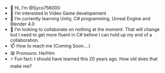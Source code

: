 - 👋 Hi, I’m @Syco756000
- 👀 I’m interested in Video Game developement
- 🌱 I’m currently learning Unity, C# programming, Unreal Engine and Blender 4.0
- 💞️ I’m looking to collaborate on nothing at the moment.  That will change but I need to get more fluent in C# before I can hold up my end of a collaboration.
- 📫 How to reach me (Coming Soon....)
- 😄 Pronouns: He/Him
- ⚡ Fun fact: I should have learned this 20 years ago.  How old does that make me?

<!---
Syco756000/Syco756000 is a ✨ special ✨ repository because its `README.md` (this file) appears on your GitHub profile.
You can click the Preview link to take a look at your changes.
--->
